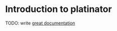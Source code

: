 # Introduction to platinator

TODO: write [great documentation](http://jacobian.org/writing/great-documentation/what-to-write/)
